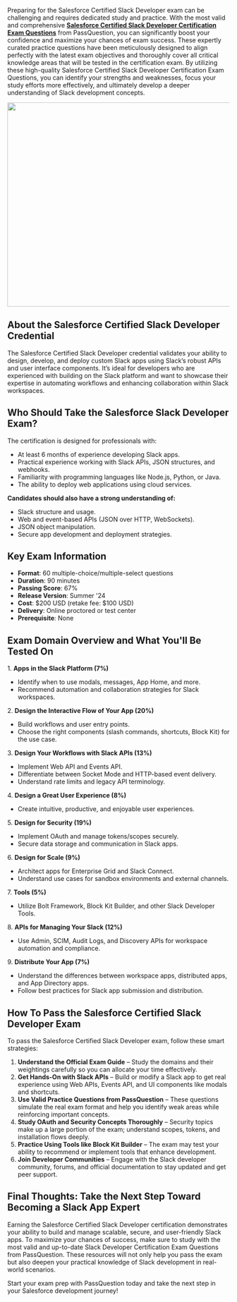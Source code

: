 <p>Preparing for the Salesforce Certified Slack Developer exam can be challenging and requires dedicated study and practice. With the most valid and comprehensive <strong><a href="https://www.passquestion.com/salesforce-slack-developer.html">Salesforce Certified Slack Developer Certification Exam Questions</a></strong> from PassQuestion, you can significantly boost your confidence and maximize your chances of exam success. These expertly curated practice questions have been meticulously designed to align perfectly with the latest exam objectives and thoroughly cover all critical knowledge areas that will be tested in the certification exam. By utilizing these high-quality Salesforce Certified Slack Developer Certification Exam Questions, you can identify your strengths and weaknesses, focus your study efforts more effectively, and ultimately develop a deeper understanding of Slack development concepts.</p>

<p><img alt="" src="https://www.passquestion.com/uploads/pqcom/images/20250722/a47787b219bed7f268bcb3fa16417f35.jpg" style="height:463px; width:618px" /></p>

<h2><strong>About the Salesforce Certified Slack Developer Credential</strong></h2>

<p>The Salesforce Certified Slack Developer credential validates your ability to design, develop, and deploy custom Slack apps using Slack&rsquo;s robust APIs and user interface components. It&rsquo;s ideal for developers who are experienced with building on the Slack platform and want to showcase their expertise in automating workflows and enhancing collaboration within Slack workspaces.</p>

<h2><strong>Who Should Take the Salesforce Slack Developer Exam?</strong></h2>

<p>The certification is designed for professionals with:</p>

<ul>
	<li>At least 6 months of experience developing Slack apps.</li>
	<li>Practical experience working with Slack APIs, JSON structures, and webhooks.</li>
	<li>Familiarity with programming languages like Node.js, Python, or Java.</li>
	<li>The ability to deploy web applications using cloud services.</li>
</ul>

<p><strong>Candidates should also have a strong understanding of:</strong></p>

<ul>
	<li>Slack structure and usage.</li>
	<li>Web and event-based APIs (JSON over HTTP, WebSockets).</li>
	<li>JSON object manipulation.</li>
	<li>Secure app development and deployment strategies.</li>
</ul>

<h2><strong>Key Exam Information</strong></h2>

<ul>
	<li><strong>Format</strong>: 60 multiple-choice/multiple-select questions</li>
	<li><strong>Duration</strong>: 90 minutes</li>
	<li><strong>Passing Score</strong>: 67%</li>
	<li><strong>Release Version</strong>: Summer &#39;24</li>
	<li><strong>Cost</strong>: $200 USD (retake fee: $100 USD)</li>
	<li><strong>Delivery</strong>: Online proctored or test center</li>
	<li><strong>Prerequisite</strong>: None</li>
</ul>

<h2><strong>Exam Domain Overview and What You&#39;ll Be Tested On</strong></h2>

<p>1. <strong>Apps in the Slack Platform (7%)</strong></p>

<ul>
	<li>Identify when to use modals, messages, App Home, and more.</li>
	<li>Recommend automation and collaboration strategies for Slack workspaces.</li>
</ul>

<p>2. <strong>Design the Interactive Flow of Your App (20%)</strong></p>

<ul>
	<li>Build workflows and user entry points.</li>
	<li>Choose the right components (slash commands, shortcuts, Block Kit) for the use case.</li>
</ul>

<p>3. <strong>Design Your Workflows with Slack APIs (13%)</strong></p>

<ul>
	<li>Implement Web API and Events API.</li>
	<li>Differentiate between Socket Mode and HTTP-based event delivery.</li>
	<li>Understand rate limits and legacy API terminology.</li>
</ul>

<p>4. <strong>Design a Great User Experience (8%)</strong></p>

<ul>
	<li>Create intuitive, productive, and enjoyable user experiences.</li>
</ul>

<p>5. <strong>Design for Security (19%)</strong></p>

<ul>
	<li>Implement OAuth and manage tokens/scopes securely.</li>
	<li>Secure data storage and communication in Slack apps.</li>
</ul>

<p>6. <strong>Design for Scale (9%)</strong></p>

<ul>
	<li>Architect apps for Enterprise Grid and Slack Connect.</li>
	<li>Understand use cases for sandbox environments and external channels.</li>
</ul>

<p>7. <strong>Tools (5%)</strong></p>

<ul>
	<li>Utilize Bolt Framework, Block Kit Builder, and other Slack Developer Tools.</li>
</ul>

<p>8. <strong>APIs for Managing Your Slack (12%)</strong></p>

<ul>
	<li>Use Admin, SCIM, Audit Logs, and Discovery APIs for workspace automation and compliance.</li>
</ul>

<p>9. <strong>Distribute Your App (7%)</strong></p>

<ul>
	<li>Understand the differences between workspace apps, distributed apps, and App Directory apps.</li>
	<li>Follow best practices for Slack app submission and distribution.</li>
</ul>

<h2><strong>How To Pass the Salesforce Certified Slack Developer Exam</strong></h2>

<p>To pass the Salesforce Certified Slack Developer exam, follow these smart strategies:</p>

<ol>
	<li><strong>Understand the Official Exam Guide</strong> &ndash; Study the domains and their weightings carefully so you can allocate your time effectively.</li>
	<li><strong>Get Hands-On with Slack APIs</strong> &ndash; Build or modify a Slack app to get real experience using Web APIs, Events API, and UI components like modals and shortcuts.</li>
	<li><strong>Use Valid Practice Questions from PassQuestion</strong> &ndash; These questions simulate the real exam format and help you identify weak areas while reinforcing important concepts.</li>
	<li><strong>Study OAuth and Security Concepts Thoroughly</strong> &ndash; Security topics make up a large portion of the exam; understand scopes, tokens, and installation flows deeply.</li>
	<li><strong>Practice Using Tools like Block Kit Builder</strong> &ndash; The exam may test your ability to recommend or implement tools that enhance development.</li>
	<li><strong>Join Developer Communities</strong> &ndash; Engage with the Slack developer community, forums, and official documentation to stay updated and get peer support.</li>
</ol>

<h2><strong>Final Thoughts: Take the Next Step Toward Becoming a Slack App Expert</strong></h2>

<p>Earning the Salesforce Certified Slack Developer certification demonstrates your ability to build and manage scalable, secure, and user-friendly Slack apps. To maximize your chances of success, make sure to study with the most valid and up-to-date Slack Developer Certification Exam Questions from PassQuestion. These resources will not only help you pass the exam but also deepen your practical knowledge of Slack development in real-world scenarios.</p>

<p>Start your exam prep with PassQuestion today and take the next step in your Salesforce development journey!</p>

<p><!-- notionvc: e5208d07-cf3c-4e85-aebf-280dcaef9fa5 --></p>
